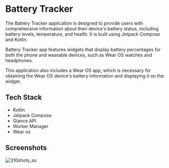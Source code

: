 # Battery Tracker
The Battery Tracker application is designed to provide users with comprehensive information about their device's battery status, including battery levels, temperature, and health. It is built using Jetpack Compose and Kotlin.

Battery Tracker app features widgets that display battery percentages for both the phone and wearable devices, such as Wear OS watches and headphones.

This application also includes a Wear OS app, which is necessary for obtaining the Wear OS device's battery information and displaying it on the widget.

## Tech Stack
- Kotlin
- Jetpack Compose
- Glance API
- Worker Manager
- Wear os

## Screenshots


![310shots_so](https://github.com/sai-charan2003/Battery-Tracker/assets/83913880/db1f2384-c00c-48ea-9316-ebd2b04e7942)
